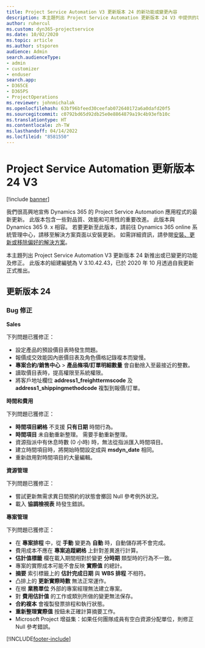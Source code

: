 ```yaml
---
title: Project Service Automation V3 更新版本 24 的新功能或變更內容
description: 本主題列出 Project Service Automation 更新版本 24 V3 中提供的功能和修正。
author: ruhercul
ms.custom: dyn365-projectservice
ms.date: 10/02/2020
ms.topic: article
ms.author: stsporen
audience: Admin
search.audienceType:
- admin
- customizer
- enduser
search.app:
- D365CE
- D365PS
- ProjectOperations
ms.reviewer: johnmichalak
ms.openlocfilehash: 63bf96bfeed30ceefab072640172a6a0dafd20f5
ms.sourcegitcommit: c0792bd65d92db25e0e8864879a19c4b93efb10c
ms.translationtype: HT
ms.contentlocale: zh-TW
ms.lasthandoff: 04/14/2022
ms.locfileid: "8581550"
---
```

# <a name="project-service-automation-update-release-24-v3"></a>Project Service Automation 更新版本 24 V3

[!include [banner](../includes/psa-now-project-operations.md)]

我們很高興地宣佈 Dynamics 365 的 Project Service Automation 應用程式的最新更新。 此版本包含一些對品質、效能和可用性的重要改進。 此版本與 Dynamics 365 9. x 相容。 若要更新至此版本，請前往 Dynamics 365 online 系統管理中心，請移至解決方案頁面以安裝更新。 如需詳細資訊，請參閱[安裝、更新或移除偏好的解決方案](/power-platform/admin/install-remove-preferred-solution)。

本主題列出 Project Service Automation V3 更新版本 24 新推出或已變更的功能及修正。 此版本的組建編號為 V 3.10.42.43，已於 2020 年 10 月透過自我更新正式推出。

## <a name="update-release-24"></a>更新版本 24

### <a name="bug-fixes"></a>Bug 修正

**Sales**

下列問題已獲修正：

- 設定產品的預設價目表時發生問題。
- 報價成交效能因內嵌價目表及角色價格記錄複本而變慢。
- **專案合約/銷售中心** > **產品條項/訂單明細數量** 會自動捨入至最接近的整數。
- 讀取價目表時，提高權限至系統權限。
- 將客戶地址欄位 **address1_freighttermscode** 及 **address1_shippingmethodcode** 複製到報價/訂單。 


**時間和費用**

下列問題已獲修正：

- **時間項目網格** 不支援 **只有日期** 時間行為。
- **時間項目** 未自動重新整理。 需要手動重新整理。
- 資源指派中有休息時數 (0 小時) 時，無法從指派匯入時間項目。
- 建立時間項目時，將開始時間設定成與 **msdyn_date** 相同。
- 重新啟用對時間項目的大量編輯。

**資源管理**

下列問題已獲修正：

- 嘗試更新無需求異日間預約的狀態會擲回 Null 參考例外狀況。
- 載入 **協調檢視表** 時發生錯誤。


**專案管理**

下列問題已獲修正：

- 在 **專案排程** 中，從 **手動** 變更為 **自動** 時，自動儲存將不會完成。
- 費用成本不應在 **專案追蹤網格** 上針對差異進行計算。
- **估計值標籤** 欄在載入期間相對於變更 **分時期** 類型時的行為不一致。
- 專案的實際成本可能不會反映 **實際值** 的總計。
- **摘要** 索引標籤上的 **估計完成日期** 與 **WBS 排程** 不相符。
- 凸排上的 **更新實際時數** 無法正常運作。
- 在根 **業務單位** 外部的專案經理無法建立專案。
- 對 **費用估計值** 的工作或類別所做的變更無法保存。
- **合約複本** 會複製發票排程和執行狀態。
- **重新整理實際值** 按鈕未正確計算摘要工作。
- Microsoft Project 增益集：如果任何團隊成員有空白資源分配單位，則修正 Null 參考錯誤。



[!INCLUDE[footer-include](../includes/footer-banner.md)]
